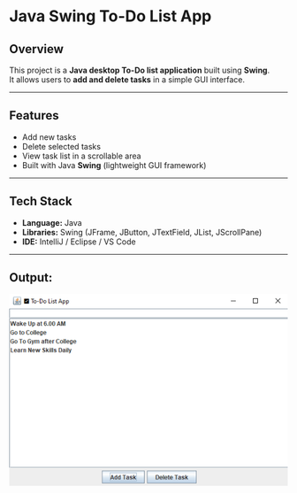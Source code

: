 #  Java Swing To-Do List App

##  Overview
This project is a **Java desktop To-Do list application** built using **Swing**.  
It allows users to **add and delete tasks** in a simple GUI interface.

---

##  Features
-  Add new tasks  
-  Delete selected tasks  
-  View task list in a scrollable area  
-  Built with Java **Swing** (lightweight GUI framework)  

---

##  Tech Stack
- **Language:** Java  
- **Libraries:** Swing (JFrame, JButton, JTextField, JList, JScrollPane)  
- **IDE:** IntelliJ / Eclipse / VS Code  

---

## Output:

![ToDo Output](https://github.com/kaiffaraz/Java-Internship-Projects/blob/main/ToDoApp/Todo.opt.png?raw=true)
